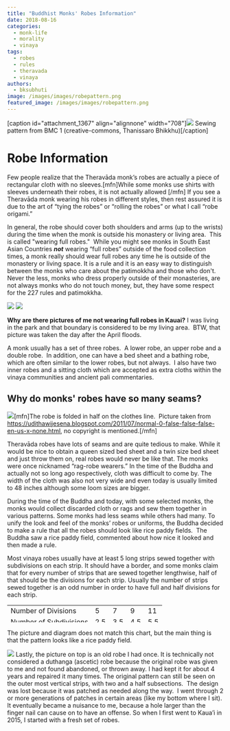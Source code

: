 ```yaml
---
title: "Buddhist Monks' Robes Information"
date: 2018-08-16
categories: 
  - monk-life
  - morality
  - vinaya
tags: 
  - robes
  - rules
  - theravada
  - vinaya
authors: 
  - bksubhuti
image: /images/images/robepattern.png
featured_image: /images/images/robepattern.png
---
```


\[caption id="attachment\_1367" align="alignnone" width="708"\][![](/images/robepattern-998x1024.png)](/images/2018/08/robepattern.png) Sewing pattern from BMC 1 (creative-commons, Thanissaro Bhikkhu)\[/caption\]

# Robe Information

Few people realize that the Theravāda monk’s robes are actually a piece of rectangular cloth with no sleeves.\[mfn\]While some monks use shirts with sleeves underneath their robes, it is not actually allowed \[/mfn\] If you see a Theravāda monk wearing his robes in different styles, then rest assured it is due to the art of “tying the robes” or “rolling the robes” or what I call “robe origami.”

In general, the robe should cover both shoulders and arms (up to the wrists) during the time when the monk is outside his monastery or living area.  This is called "wearing full robes."  While you might see monks in South East Asian Countries **_not_** wearing “full robes” outside of the food collection times, a monk really should wear full robes any time he is outside of the monastery or living space. It is a rule and it is an easy way to distinguish between the monks who care about the patimokkha and those who don't.  Never the less, monks who dress properly outside of their monasteries, are not always monks who do not touch money, but, they have some respect for the 227 rules and patimokkha.

[![](/images/IMG-3406-1024x768.jpg)](/images/2018/08/IMG-3406.jpg) [![](/images/afterAprilFlood-1024x683.jpg)](/images/2018/08/afterAprilFlood.jpg)

**Why are there pictures of me not wearing full robes in Kauai?** I was living in the park and that boundary is considered to be my living area.  BTW, that picture was taken the day after the April floods.

A monk usually has a set of three robes.  A lower robe, an upper robe and a double robe.  In addition, one can have a bed sheet and a bathing robe, which are often similar to the lower robes, but not always.  I also have two inner robes and a sitting cloth which are accepted as extra cloths within the vinaya communities and ancient pali commentaries.

## Why do monks' robes have so many seams?

[![](/images/Pattern-of-rice-paddies-1024x732.jpg)](/images/2018/08/Pattern-of-rice-paddies.jpg)\[mfn\]The robe is folded in half on the clothes line.  Picture taken from https://udithawijesena.blogspot.com/2011/07/normal-0-false-false-false-en-us-x-none.html, no copyright is mentioned.\[/mfn\]

Theravāda robes have lots of seams and are quite tedious to make. While it would be nice to obtain a queen sized bed sheet and a twin size bed sheet and just throw them on, real robes would never be like that. The monks were once nicknamed “rag-robe wearers.” In the time of the Buddha and actually not so long ago respectively, cloth was difficult to come by. The width of the cloth was also not very wide and even today is usually limited to 48 inches although some loom sizes are bigger.

During the time of the Buddha and today, with some selected monks, the monks would collect discarded cloth or rags and sew them together in various patterns. Some monks had less seams while others had many. To unify the look and feel of the monks’ robes or uniforms, the Buddha decided to make a rule that all the robes should look like rice paddy fields.  The Buddha saw a rice paddy field, commented about how nice it looked and then made a rule.

Most vinaya robes usually have at least 5 long strips sewed together with subdivisions on each strip. It should have a border, and some monks claim that for every number of strips that are sewed together lengthwise, half of that should be the divisions for each strip. Usually the number of strips sewed together is an odd number in order to have full and half divisions for each strip.

<table style="height: 40px;" width="491"><tbody><tr><td>Number of Divisions</td><td>5</td><td>7</td><td>9</td><td>11</td></tr><tr><td>Number of Subdivisions</td><td>2.5</td><td>3.5</td><td>4.5</td><td>5.5</td></tr></tbody></table>

The picture and diagram does not match this chart, but the main thing is that the pattern looks like a rice paddy field.

[![](/images/robe-patch-1024x576.jpg)](/images/2018/08/robe-patch.jpg) Lastly, the picture on top is an old robe I had once. It is technically not considered a duthanga (ascetic) robe because the original robe was given to me and not found abandoned, or thrown away. I had kept it for about 4 years and repaired it many times. The original pattern can still be seen on the outer most vertical strips, with two and a half subsections.  The design was lost because it was patched as needed along the way.  I went through 2 or more generations of patches in certain areas (like my bottom where I sit). It eventually became a nuisance to me, because a hole larger than the finger nail can cause on to have an offense. So when I first went to Kaua’i in 2015, I started with a fresh set of robes.